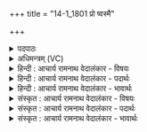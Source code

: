 +++
title = "14-1_1801 प्रो ष्वस्मै"

+++
<details><summary>पदपाठः</summary>

प्र꣢। उ꣣। सु꣢। अ꣣स्मै। पुरोरथ꣢म्। पु꣣रः। रथ꣢म्। इ꣡न्द्रा꣢꣯य। शू꣣ष꣢म्। अ꣣र्चत। अभी꣡के꣢। चि꣣त्। उ। लोककृ꣢त्। लो꣣क। कृ꣢त्। सङ्गे꣡। स꣣म्। गे꣢। स꣣म꣡त्सु꣢। स꣣। म꣡त्सु꣢꣯। वृ꣣त्रहा꣢। वृ꣣त्र। हा꣢। अ꣣स्मा꣡क꣢म्। बो꣣धि। चोदिता꣢। न꣡भ꣢꣯न्ताम्। अ꣣न्यके꣡षा꣢म्। अ꣣न्। यके꣡षा꣢म्। ज्या꣣काः꣢। अ꣡धि꣢꣯। ध꣡न्व꣢꣯सु। १८०१।
</details>

<details><summary>अधिमन्त्रम् (VC)</summary>

- इन्द्रः
- सुदासः पैजवनः
- शक्वरी
- धैवतः
</details>

<details><summary>हिन्दी : आचार्य रामनाथ वेदालंकार - विषयः</summary>

प्रथम मन्त्र में परमात्मा के शत्रुविनाश के गुण की प्रशंसा की गयी है।
</details>

<details><summary>हिन्दी : आचार्य रामनाथ वेदालंकार - पदार्थः</summary>

पदार्थान्वय -  हे साथियो ! (अस्मै इन्द्राय) इस जगदीश्वर के महिमा-गान के लिए, (पुरोरथम्) रथ को सबसे आगे रखनेवाले (शूषम्) इसके बल की (प्र अर्चत उ) प्रशंसा करो। वह (अभीके चित् उ) अपने सखा के ऊपर आक्रमण होने पर (लोककृत्) उसे विजय दिलानेवाला होता है। (समत्सु) देवासुरसङ्ग्रामों में (सङ्गे) मुठभेड़ होने पर (वृत्रहा) पाप आदि शत्रुओं का वधकर्ता होता है। वह जगदीश्वर (अस्माकम्) हम वीरों का (चोदिता) प्रेरक होता हुआ (बोधि) हमें उद्बोधन देवे। (धन्वसु अधि) धनुषों पर चढ़ायी हुई (अन्यकेषाम्) शत्रुओं की (ज्याकाः) डोरियाँ (नभन्ताम्) टूट जाएँ, अर्थात् वे साधनहीन होकर पराजित हो जाएँ ॥१॥ यहाँ श्लेष से जीवात्मापरक और सेनापतिपरक अर्थ भी जानना चाहिए ॥१॥
</details>

<details><summary>हिन्दी : आचार्य रामनाथ वेदालंकार - भावार्थः</summary>

भावार्थ -  जैसे वीर सेनापति आक्रान्ता शत्रुओं को मारकर अपने राष्ट्र को विजय दिलाता है,वैसे ही परमेश्वर पाप,विघ्न आदि रूप वैरियों को विनष्ट करके अपने उपासकों को विजयी करता है ॥१॥
</details>

<details><summary>संस्कृत : आचार्य रामनाथ वेदालंकार - विषयः</summary>

तत्रादौ परमात्मनः शत्रुविनाशगुणः प्रशस्यते।
</details>

<details><summary>संस्कृत : आचार्य रामनाथ वेदालंकार - पदार्थः</summary>

पदार्थान्वय -  हे सखायः ! (अस्मै इन्द्राय) एतस्मै जगदीश्वराय, अस्य जगदीश्वरस्य महिमानं गातुमित्यर्थः, (पुरोरथम्) येन रथः सर्वेषां पुरः तिष्ठति तादृशम्, सर्वाग्रगन्तृत्वहेतुमित्यर्थः (शूषम्) अस्य बलम् (प्र अर्चत उ) प्रशंसत ! सः (अभीके चित् उ) स्वसख्युः उपरि आक्रमणे जाते (लोककृत्) तस्य विजयकर्ता जायते। (समत्सु) देवासुरसंग्रामेषु (सङ्गे) संघट्टे सति (वृत्रहा) पापादीनां शत्रूणां हन्ता भवति। स जगदीश्वरः (अस्माकम्) वीराणाम् अस्माकम् (चोदिता) प्रेरकः सन् (बोधि) अस्मान् उद्बोधयेत्। [बुध अवगमने, ण्यर्थगर्भः, विध्यर्थे लुङ्, अडभावश्च] (धन्वसु अधि) धनुःषु अधिरोपिताः (अन्यकेषाम्) शत्रूणाम् (ज्याकाः) प्रत्यञ्चाः (नभन्ताम्) त्रुट्यन्ताम्, ते निःसाधना भूत्वा पराजीयन्तामिति भावः। [नभ हिंसायाम्, भ्वादिः] ॥१॥ अत्र श्लेषेण जीवात्मपरः सेनापतिपरश्चाप्यर्थोऽध्यवसेयः ॥१॥
</details>

<details><summary>संस्कृत : आचार्य रामनाथ वेदालंकार - भावार्थः</summary>

भावार्थ -  यथा वीरः सेनापतिराक्रान्तॄन् शत्रून् हत्वा स्वराष्ट्रस्य विजयं कारयति तथैव परमेश्वरः पापविघ्नादिरूपान् रिपून् विनाश्य स्वोपासकान् विजयिनः करोति ॥१॥
</details>